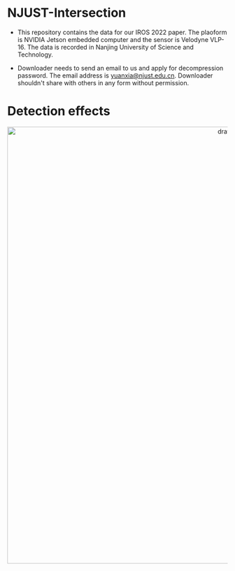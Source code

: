 # NJUST-Intersection

- This repository contains the data for our IROS 2022 paper. The plaoform is NVIDIA Jetson embedded computer and the sensor is Velodyne VLP-16. The data is recorded in Nanjing University of Science and Technology.

- Downloader needs to send an email to us and apply for decompression password. The email address is yuanxia@njust.edu.cn. Downloader shouldn't share with others in any form without permission.

# Detection effects
<p align='center'>
    <img src="https://github.com/GetsonHu/NJUST-Intersection/tree/main/resources/video.gif" alt="drawing" width="1000"/>
</p>

